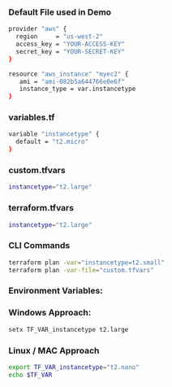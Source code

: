 
### Default File used in Demo

```sh
provider "aws" {
  region     = "us-west-2"
  access_key = "YOUR-ACCESS-KEY"
  secret_key = "YOUR-SECRET-KEY"
}

resource "aws_instance" "myec2" {
   ami = "ami-082b5a644766e0e6f"
   instance_type = var.instancetype
}
```
### variables.tf
```sh
variable "instancetype" {
  default = "t2.micro"
}
```
### custom.tfvars
```sh
instancetype="t2.large"
```

### terraform.tfvars
```sh
instancetype="t2.large"
```

### CLI Commands

```sh
terraform plan -var="instancetype=t2.small"
terraform plan -var-file="custom.tfvars"
```

### Environment Variables:

### Windows Approach:
```sh
setx TF_VAR_instancetype t2.large
```
### Linux / MAC Approach
```sh
export TF_VAR_instancetype="t2.nano"
echo $TF_VAR
```
